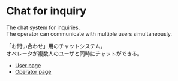 Chat for inquiry
============

The chat system for inquiries.  
The operator can communicate with multiple users simultaneously.

「お問い合わせ」用のチャットシステム。  
オペレータが複数人のユーザと同時にチャットができる。

+ [User page](https://chat-for-inquiry.herokuapp.com/)
+ [Operator page](https://chat-for-inquiry.herokuapp.com/operator)
